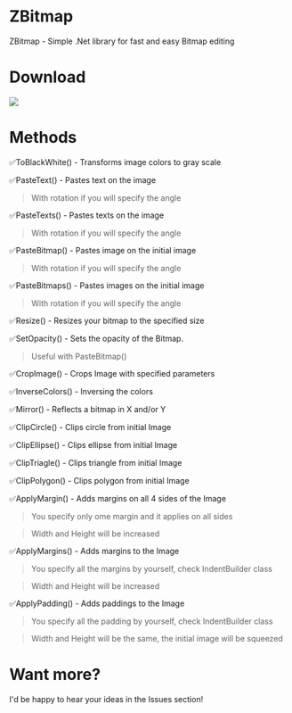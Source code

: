 # ZBitmap
ZBitmap - Simple .Net library for fast and easy Bitmap editing

# Download
<a href = "https://www.nuget.org/packages/ZBitmap"><img src = "https://img.shields.io/nuget/v/ZBitmap"></a>

# Methods
✅ToBlackWhite() - Transforms image colors to gray scale

✅PasteText() - Pastes text on the image 
> With rotation if you will specify the angle

✅PasteTexts() - Pastes texts on the image 
> With rotation if you will specify the angle

✅PasteBitmap() - Pastes image on the initial image
> With rotation if you will specify the angle

✅PasteBitmaps() - Pastes images on the initial image 
> With rotation if you will specify the angle

✅Resize() - Resizes your bitmap to the specified size

✅SetOpacity() - Sets the opacity of the Bitmap.
> Useful with PasteBitmap()

✅CropImage() - Crops Image with specified parameters

✅InverseColors() - Inversing the colors

✅Mirror() - Reflects a bitmap in X and/or Y

✅ClipCircle() - Clips circle from initial Image

✅ClipEllipse() - Clips ellipse from initial Image

✅ClipTriagle() - Clips triangle from initial Image

✅ClipPolygon() - Clips polygon from initial Image

✅ApplyMargin() - Adds margins on all 4 sides of the Image
> You specify only ome margin and it applies on all sides

> Width and Height will be increased

✅ApplyMargins() - Adds margins to the Image
> You specify all the margins by yourself, check IndentBuilder class

> Width and Height will be increased

✅ApplyPadding() - Adds paddings to the Image 
> You specify all the padding by yourself, check IndentBuilder class

> Width and Height will be the same, the initial image will be squeezed
# Want more?

I'd be happy to hear your ideas in the Issues section!
